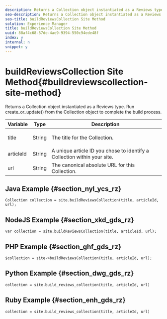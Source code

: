 ```yaml
---
description: Returns a Collection object instantiated as a Reviews type. Run create_or_update() from the Collection object to complete the build process.
seo-description: Returns a Collection object instantiated as a Reviews type. Run create_or_update() from the Collection object to complete the build process.
seo-title: buildReviewsCollection Site Method
solution: Experience Manager
title: buildReviewsCollection Site Method
uuid: 88af4c68-57de-4ae9-9394-550c94ede48f
index: y
internal: n
snippet: y
---
```


# buildReviewsCollection Site Method{#buildreviewscollection-site-method}

Returns a Collection object instantiated as a Reviews type. Run create_or_update() from the Collection object to complete the build process.

<table id="properties_gq4_jyf_5y" class="simpletable properties" cellpadding="4" cellspacing="0"> 
 <thead class="prophead sthead"> 
  <th class="proptypehd"> Variable </th> 
  <th class="propvaluehd"> Type </th> 
  <th class="propdeschd"> Description </th> 
 </thead> 
 <tr class="property strow"> 
  <td class="proptype stentry"> <span class="varname"> title </span> </td> 
  <td class="propvalue stentry"> String </td> 
  <td class="propdesc stentry"> <p>The title for the Collection.</p> </td> 
 </tr> 
 <tr class="property strow"> 
  <td class="proptype stentry"> <span class="varname"> articleId </span> </td> 
  <td class="propvalue stentry"> String </td> 
  <td class="propdesc stentry"> A unique article ID you chose to identify a Collection within your site. </td> 
 </tr> 
 <tr class="property strow"> 
  <td class="proptype stentry"> <span class="varname"> url </span> </td> 
  <td class="propvalue stentry"> String </td> 
  <td class="propdesc stentry"> The canonical absolute URL for this Collection. </td> 
 </tr> 
</table>

## Java Example {#section_nyl_ycs_rz}

```
Collection collection = site.buildReviewsCollection(title, articleId, url); 

```

## NodeJS Example {#section_xkd_gds_rz}

```
var collection = site.buildReviewsCollection(title, articleId, url); 

```

## PHP Example {#section_ghf_gds_rz}

```
$collection = site->buildReviewsCollection(title, articleId, url); 

```

## Python Example {#section_dwg_gds_rz}

```
collection = site.build_reviews_collection(title, articleId, url) 

```

## Ruby Example {#section_enh_gds_rz}

```
collection = site.build_reviews_collection(title, articleId, url) 

```

